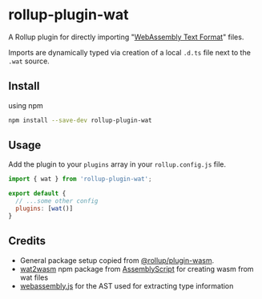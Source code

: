 # rollup-plugin-wat

A Rollup plugin for directly importing "[WebAssembly Text Format](https://developer.mozilla.org/en-US/docs/WebAssembly/Understanding_the_text_format)" files.

Imports are dynamically typed via creation of a local `.d.ts` file next to the `.wat` source.

## Install

using npm
```sh
npm install --save-dev rollup-plugin-wat 
```

## Usage

Add the plugin to your `plugins` array in your `rollup.config.js` file.

```js
import { wat } from 'rollup-plugin-wat';

export default {
  // ...some other config
  plugins: [wat()]
}
```


## Credits

* General package setup copied from [@rollup/plugin-wasm](https://github.com/rollup/plugins/tree/master/packages/wasm).
* [wat2wasm](https://github.com/WebAssembly/wabt) npm package from [AssemblyScript](https://github.com/AssemblyScript/wabt.js) for creating wasm from wat files
* [webassembly.js](https://github.com/xtuc/webassemblyjs) for the AST used for extracting type information